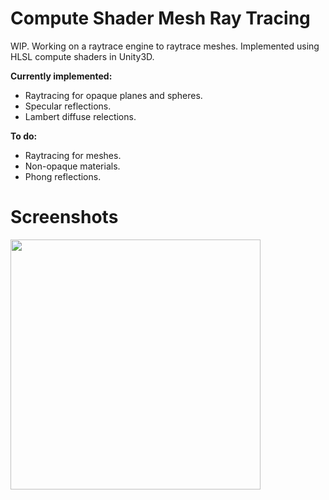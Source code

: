# Compute Shader Mesh Ray Tracing
WIP. Working on a raytrace engine to raytrace meshes. Implemented using HLSL compute shaders in Unity3D.

**Currently implemented:**
- Raytracing for opaque planes and spheres.
- Specular reflections.
- Lambert diffuse relections.

**To do:**
- Raytracing for meshes.
- Non-opaque materials.
- Phong reflections.

# Screenshots

<img src="https://raw.github.com/akoreman/Compute-Shader-Mesh-Ray-Tracing/main/images/SpecReflections.PNG" width="400">  

